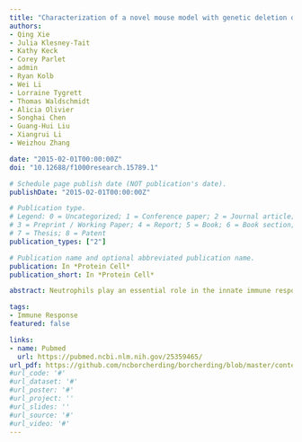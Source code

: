 ```yaml
---
title: "Characterization of a novel mouse model with genetic deletion of CD177"
authors:
- Qing Xie
- Julia Klesney-Tait
- Kathy Keck
- Corey Parlet
- admin
- Ryan Kolb
- Wei Li
- Lorraine Tygrett
- Thomas Waldschmidt
- Alicia Olivier
- Songhai Chen
- Guang-Hui Liu
- Xiangrui Li
- Weizhou Zhang

date: "2015-02-01T00:00:00Z"
doi: "10.12688/f1000research.15789.1"

# Schedule page publish date (NOT publication's date).
publishDate: "2015-02-01T00:00:00Z"

# Publication type.
# Legend: 0 = Uncategorized; 1 = Conference paper; 2 = Journal article;
# 3 = Preprint / Working Paper; 4 = Report; 5 = Book; 6 = Book section;
# 7 = Thesis; 8 = Patent
publication_types: ["2"]

# Publication name and optional abbreviated publication name.
publication: In *Protein Cell*
publication_short: In *Protein Cell*

abstract: Neutrophils play an essential role in the innate immune response to infection. Neutrophils migrate from the vasculature into the tissue in response to infection. Recently, a neutrophil cell surface receptor, CD177, was shown to help mediate neutrophil migration across the endothelium through interactions with PECAM1. We examined a publicly available gene array dataset of CD177 expression from human neutrophils following pulmonary endotoxin instillation. Among all 22,214 genes examined, CD177 mRNA was the most upregulated following endotoxin exposure. The high level of CD177 expression is also maintained in airspace neutrophils, suggesting a potential involvement of CD177 in neutrophil infiltration under infectious diseases. To determine the role of CD177 in neutrophils in vivo, we constructed a CD177-genetic knockout mouse model. The mice with homozygous deletion of CD177 have no discernible phenotype and no significant change in immune cells, other than decreased neutrophil counts in peripheral blood. We examined the role of CD177 in neutrophil accumulation using a skin infection model with Staphylococcus aureus. CD177 deletion reduced neutrophil counts in inflammatory skin caused by S. aureus. Mechanistically we found that CD177 deletion in mouse neutrophils has no significant impact in CXCL1/KC- or fMLP-induced migration, but led to significant cell death. Herein we established a novel genetic mouse model to study the role of CD177 and found that CD177 plays an important role in neutrophils. 

tags:
- Immune Response
featured: false

links:
- name: Pubmed
  url: https://pubmed.ncbi.nlm.nih.gov/25359465/
url_pdf: https://github.com/ncborcherding/borcherding/blob/master/content/publication/xie2015characterization/xie2015characterization.pdf
#url_code: '#'
#url_dataset: '#'
#url_poster: '#'
#url_project: ''
#url_slides: ''
#url_source: '#'
#url_video: '#'
---
```


